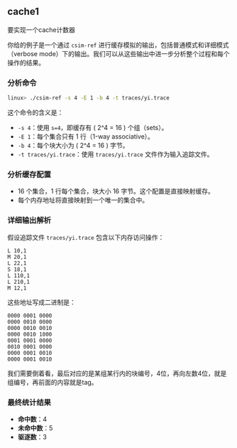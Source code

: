 ## cache1
要实现一个cache计数器

你给的例子是一个通过 `csim-ref` 进行缓存模拟的输出，包括普通模式和详细模式（verbose mode）下的输出。我们可以从这些输出中进一步分析整个过程和每个操作的结果。

### 分析命令
```bash
linux> ./csim-ref -s 4 -E 1 -b 4 -t traces/yi.trace
```

这个命令的含义是：
- `-s 4`：使用 `s=4`，即缓存有 \( 2^4 = 16 \) 个组（sets）。
- `-E 1`：每个集合只有 1 行（1-way associative）。
- `-b 4`：每个块大小为 \( 2^4 = 16 \) 字节。
- `-t traces/yi.trace`：使用 `traces/yi.trace` 文件作为输入追踪文件。

### 分析缓存配置
- 16 个集合，1 行每个集合，块大小 16 字节。这个配置是直接映射缓存。
- 每个内存地址将直接映射到一个唯一的集合中。

### 详细输出解析
假设追踪文件 `traces/yi.trace` 包含以下内存访问操作：

```
L 10,1
M 20,1
L 22,1
S 18,1
L 110,1
L 210,1
M 12,1
```

这些地址写成二进制是：
```
0000 0001 0000
0000 0010 0000
0000 0010 0010
0000 0010 1000
0001 0001 0000
0010 0001 0000
0000 0001 0010
0000 0001 0010
```

我们需要倒着看，最后对应的是某组某行内的块编号，4位，再向左数4位，就是组编号，再前面的内容就是tag。

### 最终统计结果
- **命中数**：4
- **未命中数**：5
- **驱逐数**：3

